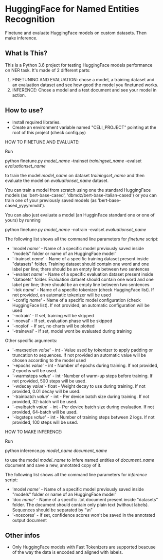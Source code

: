 HuggingFace for Named Entities Recognition
==============================
Finetune and evaluate HuggingFace models on custom datasets. Then make inference.

What Is This?
-------------

This is a Python 3.6 project for testing HuggingFace models performance on NER task. It's made of 2 different parts:
1. FINETUNING AND EVALUATION: chose a model, a training dataset and an evaluation dataset and see how good the 
model you finetuned works.
2. INFERENCE: Chose a model and a test document and see your model in action.

How to use?
-------------
* Install required libraries.
* Create an environment variable named "CELI_PROJECT" pointing at the root of this project (check config.py)

HOW TO FINETUNE AND EVALUATE:

Run

python finetune.py *model_name* -trainset *trainingset_name* -evalset *evaluationset_name*

to train the model *model_name* on dataset *trainingset_name* and then evaluate the model 
on *evaluationset_name* dataset.

You can train a model from scratch using one the standard HuggingFace models (as 'bert-base-cased', 
'dbmdz/bert-base-italian-cased') or you can train one of your previously saved models
(as 'bert-base-cased_yyyymmdd').

You can also just evaluate a model (an HugginFace standard one or one of yours) by running

python finetune.py *model_name* -notrain -evalset *evaluationset_name*

The following list shows all the command line parameters for *finetune* script:
* 'model *name*' - Name of a specific model previously saved inside "models" folder or name 
of an HuggingFace model'
* '-trainset *name*' - Name of a specific training dataset present inside "datasets" folder. Training dataset 
  should contain one word and one label per line; there should be an empty line between two sentences
* '-evalset *name*' - Name of a specific evaluation dataset present inside "datasets" folder. Evaluation
dataset should contain one word and one label per line; there should be an empty line between two sentences
* '-tok *name*' - Name of a specific tokenizer (check HuggingFace list). If not provided, an automatic tokenizer will be used
* '-config *name*' - Name of a specific model configuration (check HuggingFace list). 
If not provided, an automatic configuration will be used
* '-notrain' - If set, training will be skipped
* '-noeval' - If set, evaluation phase will be skipped
* '-noplot' - If set, no charts will be plotted
* '-traineval' - If set, model wont be evaluated during training

Other specific arguments:
* '-maxseqlen *value*' - int - Value used by tokenizer to apply padding or truncation to sequences. If not provided an automatic 
value will be chosen according to the model used
* '-epochs *value*' - int - Number of epochs during training. If not provided, 2 epochs will be used.
* '-warmsteps *value*' - int -Number of warm-up steps before training. If not provided, 500 steps will be used.
* '-wdecay *value*'- float - Weight decay to use during training. If not provided, 0.01 decay will be used.
* '-trainbatch *value*' - int - Per device batch size during training. If not provided, 32-batch will be used.
* '-evalbatch *value*' - int - Per device batch size during evaluation. If not provided, 64-batch will be used.
* '-logsteps *value*' - int - Number of training steps between 2 logs. If not provided, 100 steps will be used.


HOW TO MAKE INFERENCE:

Run

python inference.py *model_name* *document_name*

to use the model *model_name* to infere named entities of *document_name* document and save a new,
annotated copy of it.

The following list shows all the command line parameters for *inference* script:
* 'model *name*' - Name of a specific model previously saved inside "models" folder or name 
of an HuggingFace model'
* 'doc *name*' - Name of a specific .txt document present inside "datasets" folder. The document
should contain only plain text (without labels). Sequences should be separated by "\n"
* '-noscores' - If set, confidence scores won't be saved in the annotated output document


Other infos
-------------
* Only HuggingFace models with Fast Tokenizers are supported beacuse of the way the data is
encoded and aligned with labels.
